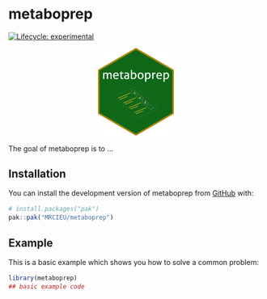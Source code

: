 
<!-- README.md is generated from README.Rmd. Please edit that file -->

# metaboprep

<!-- badges: start -->

[![Lifecycle:
experimental](https://img.shields.io/badge/lifecycle-experimental-orange.svg)](https://lifecycle.r-lib.org/articles/stages.html#experimental)
<!-- badges: end -->

<div style="text-align: center">

<img src="man/figures/logo.png" alt="metaboprep logo" width="150"/>

</div>

The goal of metaboprep is to …

## Installation

You can install the development version of metaboprep from
[GitHub](https://github.com/) with:

``` r
# install.packages("pak")
pak::pak("MRCIEU/metaboprep")
```

## Example

This is a basic example which shows you how to solve a common problem:

``` r
library(metaboprep)
## basic example code
```
